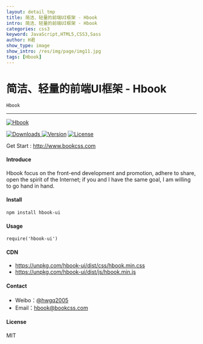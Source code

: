```yaml
---
layout: detail_tmp
title: 简洁、轻量的前端UI框架 - Hbook
intro: 简洁、轻量的前端UI框架 - Hbook
categories: css3
keyword: JavaScript,HTML5,CSS3,Sass
author: H君
show_type: image
show_intro: /res/img/page/img11.jpg
tags: [Hbook]
---
```



# 简洁、轻量的前端UI框架 - Hbook

`Hbook`

--- 

[![Hbook](../res/img/page/img11.jpg)](http://www.bookcss.com)

<p align="left">
<a href="https://www.npmjs.com/package/hbook-ui"><img src="https://img.shields.io/npm/dt/hbook-ui.svg" alt="Downloads"> </a><a href="https://www.npmjs.com/package/hbook-ui"><img src="https://img.shields.io/npm/v/hbook-ui.svg" alt="Version"></a> <a href="https://www.npmjs.com/package/hbook-ui"><img src="https://img.shields.io/npm/l/hbook-ui.svg" alt="License"></a>
</p>

Get Start : http://www.bookcss.com

#### Introduce
Hbook focus on the front-end development and promotion, adhere to share, open the spirit of the Internet; if you and I have the same goal, I am willing to go hand in hand.

#### Install
```
npm install hbook-ui  
```

#### Usage
```
require('hbook-ui') 
```
#### CDN
- https://unpkg.com/hbook-ui/dist/css/hbook.min.css
- https://unpkg.com/hbook-ui/dist/js/hbook.min.js

#### Contact
- Weibo：[@hwgq2005](http://www.weibo.com/hwgq2005) 
- Email：hbook@bookcss.com

#### License
MIT